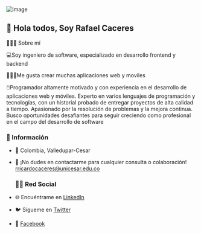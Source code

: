 ![image](https://github.com/user-attachments/assets/ee3e0604-b59c-480f-868e-5154ee7f04c4)


## 👋 Hola todos, Soy Rafael Caceres 

👨🏼‍💻 Sobre mí

💻Soy ingeniero de software, especializado en desarrollo frontend y backend

👨🏼‍💻Me gusta crear muchas aplicaciones web y moviles

🖱️Programador altamente motivado y con experiencia en el desarrollo de aplicaciones web y móviles. Experto en varios lenguajes de programación y tecnologías, con un historial probado de entregar proyectos de alta calidad a tiempo. Apasionado por la resolución de problemas y la mejora continua. Busco oportunidades desafiantes para seguir creciendo como profesional en el campo del desarrollo de software


### 🔹 Información

- 📍 Colombia, Valledupar-Cesar
- 📧 ¡No dudes en contactarme para cualquier consulta o colaboración! [rricardocaceres@unicesar.edu.co](mailto:rricardocaceres@unicesar.edu.co)

  ### 🧑‍💻 Red Social
- 🌐 Encuéntrame en [LinkedIn](https://www.linkedin.com/in/rricardocaceres/)
- 🐦 Sígueme en [Twitter](https://twitter.com/tu_usuario)
- 🔗 [Facebook](https://www.facebook.com/neymarcaceres.kceresdaza?mibextid=ZbWKwL)

